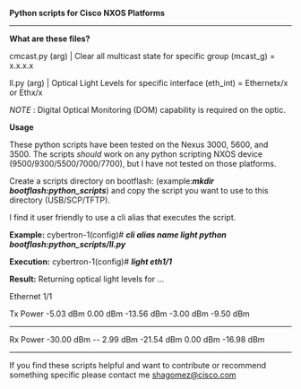 **Python scripts for Cisco NXOS Platforms**

** **

**What are these files?**


cmcast.py (arg) |
Clear all multicast state for specific group (mcast_g) = x.x.x.x

ll.py (arg) |
Optical Light Levels for specific interface (eth_int) = Ethernetx/x or Ethx/x 

*NOTE* : Digital Optical Monitoring (DOM) capability is required on the optic. 

**Usage**

These python scripts have been tested on the Nexus 3000, 5600, and 3500. The scripts 
*should* work on any python scripting NXOS device (9500/9300/5500/7000/7700), but I have
not tested on those platforms. 

Create a scripts directory on bootflash: (example:**_mkdir
bootflash:python_scripts_**) and copy the script you want to use to this
directory (USB/SCP/TFTP).

I find it user friendly to use a cli alias that executes the script. 

**Example:**
cybertron-1(config)# **_cli alias name light
python bootflash:python_scripts/ll.py_**

**Execution:**
cybertron-1(config)# **_light eth1/1_**

**Result:**
Returning optical light levels for ...

Ethernet 1/1

  Tx Power       -5.03 dBm       0.00 dBm  -13.56 dBm   -3.00 dBm     -9.50 dBm
** **   
  Rx Power      -30.00 dBm --    2.99 dBm  -21.54 dBm    0.00 dBm    -16.98 dBm

** **

If you find these scripts
helpful and want to contribute or recommend something specific please contact
me shagomez@cisco.com

